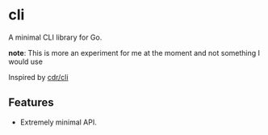 # cli

A minimal CLI library for Go.

**note**: This is more an experiment for me at the moment and not something
I would use

Inspired by [cdr/cli](https://go.coder.com/cli)

## Features

- Extremely minimal API.
